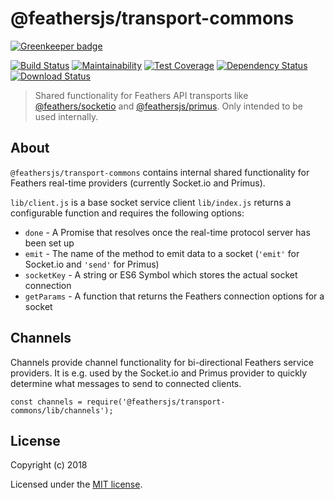 # @feathersjs/transport-commons

[![Greenkeeper badge](https://badges.greenkeeper.io/feathersjs/transport-commons.svg)](https://greenkeeper.io/)

[![Build Status](https://travis-ci.org/feathersjs/transport-commons.png?branch=master)](https://travis-ci.org/feathersjs/transport-commons)
[![Maintainability](https://api.codeclimate.com/v1/badges/87c506753cb9fc6a8b87/maintainability)](https://codeclimate.com/github/feathersjs/transport-commons/maintainability)
[![Test Coverage](https://api.codeclimate.com/v1/badges/87c506753cb9fc6a8b87/test_coverage)](https://codeclimate.com/github/feathersjs/transport-commons/test_coverage)
[![Dependency Status](https://img.shields.io/david/feathersjs/transport-commons.svg?style=flat-square)](https://david-dm.org/feathersjs/transport-commons)
[![Download Status](https://img.shields.io/npm/dm/@feathersjs/transport-commons.svg?style=flat-square)](https://www.npmjs.com/package/@feathersjs/transport-commons)

> Shared functionality for Feathers API transports like [@feathers/socketio](https://github.com/feathersjs/socketio) and [@feathersjs/primus](https://github.com/feathersjs/primus). Only intended to be used internally.

## About

`@feathersjs/transport-commons` contains internal shared functionality for Feathers real-time providers (currently Socket.io and Primus).

`lib/client.js` is a base socket service client
`lib/index.js` returns a configurable function and requires the following options:

- `done` - A Promise that resolves once the real-time protocol server has been set up
- `emit` - The name of the method to emit data to a socket (`'emit'` for Socket.io and `'send'` for Primus)
- `socketKey` - A string or ES6 Symbol which stores the actual socket connection
- `getParams` - A function that returns the Feathers connection options for a socket

## Channels

Channels provide channel functionality for bi-directional Feathers service providers. It is e.g. used by the Socket.io and Primus provider to quickly determine what messages to send to connected clients.

```
const channels = require('@feathersjs/transport-commons/lib/channels');
```

## License

Copyright (c) 2018

Licensed under the [MIT license](LICENSE).

